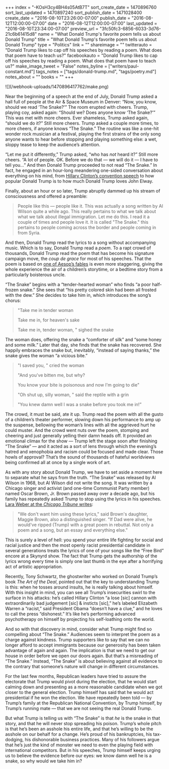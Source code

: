 +++
index = "-KOsH3cy4BH4s05AtB7T"
sort_create_date = 1470896760
sort_last_updated = 1470897240
sort_publish_date = 1471028400
create_date = "2016-08-10T23:26:00-07:00"
publish_date = "2016-08-12T12:00:00-07:00"
date = "2016-08-12T12:00:00-07:00"
last_updated = "2016-08-10T23:34:00-07:00"
preview_url = "3fc50fc3-6856-6033-3d76-21c6b61415d8"
name = "What Donald Trump's favorite poem tells us about Donald Trump"
title = "What Donald Trump's favorite poem tells us about Donald Trump"
type = "Politics"
link = ""
shareimage = ""
twitterauto = "Donald Trump likes to cap off his speeches by reading a poem. What does that poem have to teach us?"
facebookauto = "Donald Trump likes to cap off his speeches by reading a poem. What does that poem have to teach us?"
make_image_tweet = "False"
notes_byline = ["writers/paul-constant.md"]
tags_notes = ["tags/donald-trump.md", "tags/poetry.md"]
notes_about = ""
books = ""
+++
<p class="image">![](/webhook-uploads/1470896417762/make.png)</p>

Near the beginning of a speech at the end of July, Donald Trump asked a hall full of people at the Air & Space Museum in Denver: “Now, you know, should we read ‘The Snake?’” The room erupted with cheers. Trump, playing coy, asked again: “Should we? Does anyone know ‘The Snake?’”  This was met with more cheers. Ever shameless, Trump asked again, “should we do it?” Still more cheers.  Trump asked a couple more times, to more cheers, if anyone knows “The Snake.” The routine was like a one-hit wonder rock musician at a festival, playing the first strains of the only song anyone wants to hear before stopping and playing something else: a wet, sloppy tease to keep the audience’s attention.

“Let me put it differently,” Trump asked, “who has *not* heard it?” Still more cheers. “A lot of people. OK. Before we do that — we will do it — I have to tell you…” And then Donald Trump proceeded to not read “The Snake.” In fact, he engaged in an hour-long meandering one-sided conversation about everything on his mind, from [Hillary Clinton’s convention speech]( http://www.seattlereviewofbooks.com/notes/2016/07/29/you-cant-steal-america/) to how popular Donald Trump is to how much Donald Trump loves John Elway.

 Finally, about an hour or so later, Trump abruptly dammed up his stream of consciousness and offered a preamble:

<blockquote>People like this — people like it. This was actually a song written by Al Wilson quite a while ago. This really pertains to what we talk about what we talk about illegal immigration. Let me do this. I read it a couple of times and people love it. It is called "The Snake." this pertains to people coming across the border and people coming in from Syria.</blockquote>

And then, Donald Trump read the lyrics to a song without accompanying music. Which is to say, Donald Trump read a *poem*. To a rapt crowd of thousands, Donald Trump read the poem that has become his signature campaign move, the *coup de grace* for most of his speeches. That the poem is based on [one of Aesop’s fables]( https://en.wikipedia.org/wiki/The_Farmer_and_the_Viper) is even more staggering, giving the whole experience the air of a children’s storytime, or a bedtime story from a particularly boisterous uncle.

“The Snake” begins with a “tender-hearted woman” who finds “a poor half-frozen snake.” She sees that “his pretty colored skin had been all frosted with the dew.” She decides to take him in, which introduces the song’s chorus:

<blockquote><p>"Take me in tender woman</p>
<p>Take me in, for heaven's sake</p>
<p>Take me in, tender woman, " sighed the snake</p></blockquote>

The woman does, offering the snake a “comforter of silk” and “some honey and some milk.” Later that day, she finds that the snake has recovered. She happily embraces the snake but, inevitably, “instead of saying thanks,” the snake gives the woman “a vicious bite.”

<blockquote><p>"I saved you, " cried the woman</p>
<p>"And you've bitten me, but why? </p>
<p>You know your bite is poisonous and now I'm going to die"</p>
<p>"Oh shut up, silly woman, " said the reptile with a grin</p>
<p>"You knew damn well I was a snake before you took me in!” </p></blockquote>

The crowd, it must be said, ate it up. Trump read the poem with all the gusto of a children’s theater performer, slowing down his performance to amp up the suspense, bellowing the woman’s lines with all the aggrieved hurt he could muster. And the crowd went nuts over the poem, stomping and cheering and just generally yelling their damn heads off. It provided an emotional climax for the show — Trump left the stage soon after finishing “The Snake” — and it acted as a sort of lens through which the evening’s hatred and xenophobia and racism could be focused and made clear. Those howls of approval? That’s the sound of thousands of hateful worldviews being confirmed all at once by a single work of art.

<div class="break"></div>

As with any story about Donald Trump, we have to set aside a moment here to separate what he says from the truth. “The Snake” was released by Al Wilson in 1968, but Al Wilson did not write the song. It was written by a Chicago singer and activist (and one-time Communist Party member) named Oscar Brown, Jr. Brown passed away over a decade ago, but his family has repeatedly asked Trump to stop using the lyrics in his speeches. [Lara Weber at the *Chicago Tribune* writes](http://www.chicagotribune.com/news/opinion/commentary/ct-the-snake-trump-oscar-brown-jr-chicago-poem-perspec-0314-jm-20160316-story.html):

<blockquote>"We don't want him using these lyrics," said Brown's daughter, Maggie Brown, also a distinguished singer. "If Dad were alive, he would've ripped (Trump) with a great poem in rebuttal. Not only a poem and a song, but an essay and everything else."</blockquote>

This is surely a level of hell: you spend your entire life fighting for social and racial justice and then the most openly racist presidential candidate in several generations treats the lyrics of one of your songs like the “Free Bird” encore at a Skynyrd show. The fact that Trump gets the authorship of the lyrics wrong every time is simply one last thumb in the eye after a horrifying act of artistic appropriation.

<div class="break"></div>

Recently, Tony Schwartz, the ghostwriter who worked on Donald Trump’s book *The Art of the Deal*, pointed out that the key to understanding Trump is this: when he tosses around insults, he is really talking about himself. With this insight in mind, you can see all Trump’s insecurities swirl to the surface in his attacks: he’s called Hillary Clinton “a lose [sic] cannon with extraordinarily bad judgement [sic] & insticts [sic],” he’s labeled Elizabeth Warren a “racist,” said President Obama “doesn’t have a clue,” and he loves to call the press “dishonest.” It’s like he’s performing advanced psychotherapy on himself by projecting his self-loathing onto the world.

And so with that discovery in mind, consider what Trump might find so compelling about “The Snake.” Audiences seem to interpret the poem as a charge against kindness. Trump supporters like to say that we can no longer afford to accept immigrants because our generosity has been taken advantage of again and again. The implication is that we need to get our house in order before we open our doors again. But that’s a misreading of “The Snake.” Instead, “The Snake” is about believing against all evidence to the contrary that someone’s nature will change in different circumstances. 

For the last few months, Republican leaders have tried to assure the electorate that Trump would pivot during the election, that he would start calming down and presenting as a more reasonable candidate when we got closer to the general election. Trump himself has said that he would act presidential if he won the election. We have repeatedly been told — by Trump’s family at the Republican National Convention, by Trump himself, by Trump’s running mate — that we are not seeing the real Donald Trump. 

But what Trump is telling us with “The Snake” is that *he* is the snake in that story, and that he will never stop spreading his poison. Trump’s whole pitch is that he’s been an asshole his entire life, and that he’s willing to be the asshole on our behalf for a change. He’s proud of his bankruptcies, his tax-dodging, his dishonorable business practices. Many of his followers argue that he’s just the kind of monster we need to even the playing field with international competitors. But in his speeches, Trump himself keeps urging us to believe the evidence before our eyes: we know damn well he is a snake, so why would we take him in?